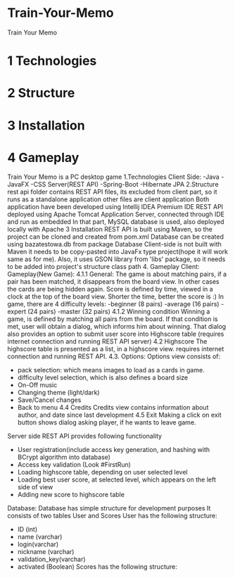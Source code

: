 # Train-Your-Memo
Train Your Memo 
# 1 Technologies
# 2 Structure
# 3 Installation
# 4 Gameplay 
Train Your Memo is a PC desktop game
1.Technologies
Client Side:
-Java
-JavaFX
-CSS
Server(REST API)
-Spring-Boot
-Hibernate JPA
2.Structure
rest api folder contains REST API files, its excluded from client part, so it runs as a standalone application
other files are client application
Both application have been developed using Intellij IDEA Premium IDE
REST API deployed using Apache Tomcat Application Server, connected through IDE and run as embedded
In that part, MySQL database is used, also deployed locally with Apache
3 Installation
REST API is built using Maven, so the project can be cloned and created from pom.xml
Database can be created using bazatestowa.db from package Database
Client-side is not built with Maven it needs to be copy-pasted into JavaFx type project(hope it will work same as for me). Also, it uses GSON library from 'libs' package, so it needs to be added into project's structure class path
4. Gameplay
Client:
Gameplay(New Game):
4.1.1 General:
The game is about matching pairs, if a pair has been matched, it disappears from the board view. In other cases the cards are being hidden again.
Score is defined by time, viewed in a clock at the top of the board view. Shorter the time, better the score is :)
In game, there are 4 difficulty levels:
  -beginner (8 pairs)
  -average (16 pairs)
  -expert (24 pairs)
  -master (32 pairs)
4.1.2 Winning condition
Winning a game, is defined by matching all pairs from the board. If that condition is met, user will obtain a dialog, which informs him about winning.
That dialog also provides an option to submit user score into Highscore table (requires internet connection and running REST API server)
4.2 Highscore
The highscore table is presented as a list, in a highscore view. requires internet connection and running REST API.
4.3. Options:
Options view consists of:
- pack selection: which means images to load as a cards in game.
- difficulty level selection, which is also defines a board size 
- On-Off music 
- Changing theme (light/dark)
- Save/Cancel changes
- Back to menu
4.4 Credits 
Credits view contains information about author, and date since last development
4.5 Exit 
Making a click on exit button shows dialog asking player, if he wants to leave game.

Server side
REST API provides following functionality
- User registration(include access key generation, and hashing with BCrypt algorithm into database)
- Access key validation (Look #FirstRun)
- Loading highscore table, depending on user selected level
- Loading best user score, at selected level, which appears on the left side of view
- Adding new score to highscore table

Database:
Database has simple structure for development purposes
It consists of two tables User and Scores
User has the following structure:
- ID (int)
- name (varchar)
- login(varchar)
- nickname (varchar)
- validation_key(varchar)
- activated (Boolean)
Scores has the following structure:




